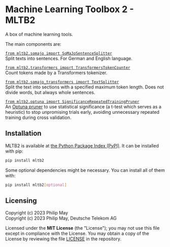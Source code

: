 # Machine Learning Toolbox 2 - MLTB2

A box of machine learning tools.

The main components are:

[`from mltb2.somajo import SoMaJoSentenceSplitter`](https://github.com/telekom/mltb2/blob/main/mltb2/somajo.py)\
Split texts into sentences. For German and English language.

[`from mltb2.transformers import TransformersTokenCounter`](https://github.com/telekom/mltb2/blob/main/mltb2/transformers.py)\
Count tokens made by a Transformers tokenizer.

[`from mltb2.somajo_transformers import TextSplitter`](https://github.com/telekom/mltb2/blob/main/mltb2/somajo_transformers.py)\
Split the text into sections with a specified maximum token length.
Does not divide words, but always whole sentences.

[`from mltb2.optuna import SignificanceRepeatedTrainingPruner`](https://github.com/telekom/mltb2/blob/main/mltb2/optuna.py)\
An [Optuna pruner](https://optuna.readthedocs.io/en/stable/reference/pruners.html)
to use statistical significance (a t-test which serves as a heuristic) to stop
unpromising trials early, avoiding unnecessary repeated training during cross validation.

## Installation

MLTB2 is available at [the Python Package Index (PyPI)](https://pypi.org/project/mltb2/).
It can be installed with pip:

```bash
pip install mltb2
```

Some optional dependencies might be necessary. You can install all of them with:

```bash
pip install mltb2[optional]
```

## Licensing

Copyright (c) 2023 Philip May\
Copyright (c) 2023 Philip May, Deutsche Telekom AG

Licensed under the **MIT License** (the "License"); you may not use this file except in compliance with the License.
You may obtain a copy of the License by reviewing the file
[LICENSE](https://github.com/telekom/mltb2/blob/main/LICENSE) in the repository.
